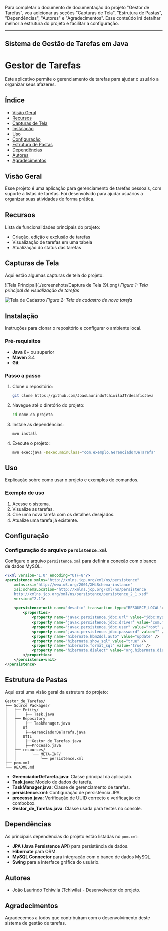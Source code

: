 Para completar o documento de documentação do projeto "Gestor de Tarefas", vou adicionar as seções "Capturas de Tela", "Estrutura de Pastas", "Dependências", "Autores" e "Agradecimentos". Esse conteúdo irá detalhar melhor a estrutura do projeto e facilitar a configuração.

---

## Sistema de Gestão de Tarefas em Java

# Gestor de Tarefas

Este aplicativo permite o gerenciamento de tarefas para ajudar o usuário a organizar seus afazeres.

## Índice

- [Visão Geral](#visão-geral)
- [Recursos](#recursos)
- [Capturas de Tela](#capturas-de-tela)
- [Instalação](#instalação)
- [Uso](#uso)
- [Configuração](#configuração)
- [Estrutura de Pastas](#estrutura-de-pastas)
- [Dependências](#dependências)
- [Autores](#autores)
- [Agradecimentos](#agradecimentos)

## Visão Geral

Esse projeto é uma aplicação para gerenciamento de tarefas pessoais, com suporte a listas de tarefas. Foi desenvolvido para ajudar usuários a organizar suas atividades de forma prática.

## Recursos

Lista de funcionalidades principais do projeto:

- Criação, edição e exclusão de tarefas
- Visualização de tarefas em uma tabela
- Atualização do status das tarefas

## Capturas de Tela

Aqui estão algumas capturas de tela do projeto:

![Tela Principal](./screenshots/Captura de Tela (9).png)
*Figura 1: Tela principal de visualização de tarefas*

![Tela de Cadastro](./screenshots/tela_cadastro.png)
*Figura 2: Tela de cadastro de nova tarefa*

## Instalação

Instruções para clonar o repositório e configurar o ambiente local.

### Pré-requisitos

- **Java** 8+ ou superior
- **Maven** 3.4
- **Git**

### Passo a passo

1. Clone o repositório:

    ```bash
    git clone https://github.com/JoaoLaurindoTchiwilaJT/desafioJava
    ```

2. Navegue até o diretório do projeto:

    ```bash
    cd nome-do-projeto
    ```

3. Instale as dependências:

    ```bash
    mvn install
    ```

4. Execute o projeto:

    ```bash
    mvn exec:java -Dexec.mainClass="com.exemplo.GerenciadorDeTarefa"
    ```

## Uso

Explicação sobre como usar o projeto e exemplos de comandos.

### Exemplo de uso

1. Acesse o sistema.
2. Visualize as tarefas.
3. Crie uma nova tarefa com os detalhes desejados.
4. Atualize uma tarefa já existente.

## Configuração

### Configuração do arquivo `persistence.xml`

Configure o arquivo `persistence.xml` para definir a conexão com o banco de dados MySQL.

```xml
<?xml version="1.0" encoding="UTF-8"?>
<persistence xmlns="http://xmlns.jcp.org/xml/ns/persistence"
    xmlns:xsi="http://www.w3.org/2001/XMLSchema-instance"
    xsi:schemaLocation="http://xmlns.jcp.org/xml/ns/persistence
    http://xmlns.jcp.org/xml/ns/persistence/persistence_2_1.xsd"
    version="2.1">
    
    <persistence-unit name="desafio" transaction-type="RESOURCE_LOCAL">
        <properties>
            <property name="javax.persistence.jdbc.url" value="jdbc:mysql://localhost/desafio?useSSL=false&amp;serverTimezone=UTC&amp;characterEncoding=UTF-8" />
            <property name="javax.persistence.jdbc.driver" value="com.mysql.cj.jdbc.Driver" />
            <property name="javax.persistence.jdbc.user" value="root" />
            <property name="javax.persistence.jdbc.password" value="" />
            <property name="hibernate.hbm2ddl.auto" value="update" />
            <property name="hibernate.show_sql" value="true" />
            <property name="hibernate.format_sql" value="true" />
            <property name="hibernate.dialect" value="org.hibernate.dialect.MySQL8Dialect" />
        </properties>
    </persistence-unit>
</persistence>
```

## Estrutura de Pastas

Aqui está uma visão geral da estrutura do projeto:

```plaintext
Gestor_de_Tarefas/
├── Source Packages/
│   ├── Entity/
│   │    ├── Task.java
│   ├── Repository
│   │    ├── TaskManager.java
│   │   UI 
│   │    ├──GerenciadorDeTarefa.java   
│   │   UTIL   
│   │    ├──Gestor_de_Tarefas.java  
│   │    ├──Processo.java
│   ├── resources/
│   │       └── META-INF/
│   │           └── persistence.xml
├── pom.xml
└── README.md
```

- **GerenciadorDeTarefa.java**: Classe principal da aplicação.
- **Task.java**: Modelo de dados de tarefa.
- **TaskManager.java**: Classe de gerenciamento de tarefas.
- **persistence.xml**: Configuração de persistência JPA.
- **processo.java**: Verificação de UUID correcto e verificação do combobox.
- **Gestor_de_Tarefas.java**: Classe usada para testes no console.

## Dependências

As principais dependências do projeto estão listadas no `pom.xml`:

- **JPA (Java Persistence API)** para persistência de dados.
- **Hibernate** para ORM.
- **MySQL Connector** para integração com o banco de dados MySQL.
- **Swing** para a interface gráfica do usuário.

## Autores

- João Laurindo Tchiwila (Tchiwila) - Desenvolvedor do projeto.

## Agradecimentos

Agradecemos a todos que contribuíram com o desenvolvimento deste sistema de gestão de tarefas.